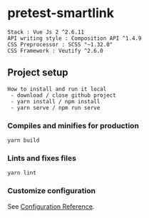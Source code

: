 # pretest-smartlink
```
Stack : Vue Js 2 ^2.6.11
API writing style : Composition API ^1.4.9
CSS Preprocessor : SCSS "~1.32.0"
CSS Framework : Veutify ^2.6.0
```
## Project setup
```
How to install and run it local 
 - download / close github project
 - yarn install / npm install
 - yarn serve / npm run serve
```
### Compiles and minifies for production
```
yarn build
```

### Lints and fixes files
```
yarn lint
```

### Customize configuration
See [Configuration Reference](https://cli.vuejs.org/config/).

